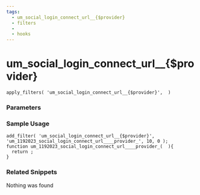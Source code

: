 ```yaml
---
tags: 
  - um_social_login_connect_url__{$provider}
  - filters
  - 
  - hooks
---
```

# um\_social\_login\_connect\_url\_\_{$provider}

``` php:no-line-numbers
apply_filters( 'um_social_login_connect_url__{$provider}',  )
```
<div class='hook-sep'></div>

### Parameters

<div class='hook-sep'></div>



### Sample Usage

``` php:no-line-numbers
add_filter( 'um_social_login_connect_url__{$provider}', 'um_1192023_social_login_connect_url____provider_', 10, 0 );
function um_1192023_social_login_connect_url____provider_(  ){
  return ;
}
```
<div class='hook-sep'></div>



### Related Snippets

Nothing was found

